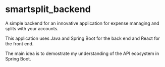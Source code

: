 # smartsplit_backend
A simple backend for an innovative application for expense managing and splits with your accounts.

This application uses Java and Spring Boot for the back end and React for the front end.


The main idea is to demostrate my understanding of the API ecosystem in Spring Boot.
